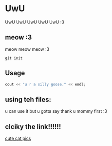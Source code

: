 # UwU

UwU UwU UwU UwU UwU  :3
## meow :3

meow meow meow :3 

```git command to initialzie a repo 
git init
```

## Usage

```cpp
cout << "u r a silly goose." << endl;
```

## using teh files:

u can use it but u gotta say thank u mommy first :3


## clciky the link!!!!!!

[cute cat pics](https://www.youtube.com/watch?v=dQw4w9WgXcQ)